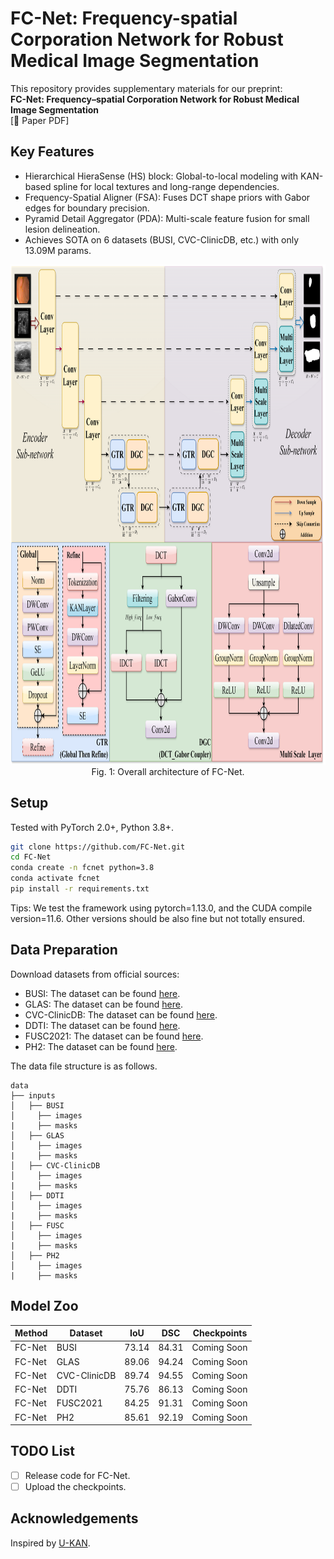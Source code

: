 # FC-Net: Frequency-spatial Corporation Network for Robust Medical Image Segmentation

This repository provides supplementary materials for our preprint:  
**FC-Net: Frequency–spatial Corporation Network for Robust Medical Image Segmentation**  
[📄 Paper PDF]

## Key Features
- Hierarchical HieraSense (HS) block: Global-to-local modeling with KAN-based spline for local textures and long-range dependencies.
- Frequency-Spatial Aligner (FSA): Fuses DCT shape priors with Gabor edges for boundary precision.
- Pyramid Detail Aggregator (PDA): Multi-scale feature fusion for small lesion delineation.
- Achieves SOTA on 6 datasets (BUSI, CVC-ClinicDB, etc.) with only 13.09M params.

<p align="center">
  <img src="./assets/fig1.png" alt="" width="800" height="800">
  <br>Fig. 1: Overall architecture of FC-Net.
</p>


## Setup
Tested with PyTorch 2.0+, Python 3.8+.
```bash
git clone https://github.com/FC-Net.git
cd FC-Net
conda create -n fcnet python=3.8
conda activate fcnet
pip install -r requirements.txt
```
Tips: We test the framework using pytorch=1.13.0, and the CUDA compile version=11.6. Other versions should be also fine but not totally ensured.

## Data Preparation
Download datasets from official sources:
- BUSI: The dataset can be found [here](https://scholar.cu.edu.eg/?q=afahmy/pages/dataset).
- GLAS: The dataset can be found [here](https://academictorrents.com/details/208814dd113c2b0a242e74e832ccac28fcff74e5).
- CVC-ClinicDB: The dataset can be found [here](https://polyp.grand-challenge.org/CVCClinicDB/).
- DDTI: The dataset can be found [here](https://drive.google.com/file/d/1wwlsEhwfSyvQsJBRjeDLhUjqZh8eaH2R/view).
- FUSC2021: The dataset can be found [here](https://fusc.grand-challenge.org/FUSeg-2021/).
- PH2: The dataset can be found [here](https://www.kaggle.com/datasets/athina123/ph2dataset).

The data file structure is as follows.
```
data
├── inputs
│   ├── BUSI
│     ├── images
|     ├── masks
│   ├── GLAS
│     ├── images
|     ├── masks
│   ├── CVC-ClinicDB
│     ├── images
|     ├── masks
│   ├── DDTI
│     ├── images
|     ├── masks
│   ├── FUSC
│     ├── images
|     ├── masks
│   ├── PH2
│     ├── images
|     ├── masks
```
## Model Zoo
|Method| Dataset | IoU | DSC  | Checkpoints |
|-----|------|-----|-----|-----|
|FC-Net| BUSI | 73.14 | 84.31 | Coming Soon |
|FC-Net| GLAS | 89.06 | 94.24 | Coming Soon |
|FC-Net| CVC-ClinicDB | 89.74 | 94.55 | Coming Soon |
|FC-Net| DDTI | 75.76 | 86.13 | Coming Soon |
|FC-Net| FUSC2021 | 84.25 | 91.31 | Coming Soon |
|FC-Net| PH2 | 85.61 | 92.19 | Coming Soon |

## TODO List
- [ ] Release code for FC-Net.
- [ ] Upload the checkpoints.

## Acknowledgements
Inspired by [U-KAN](https://github.com/CUHK-AIM-Group/U-KAN).
